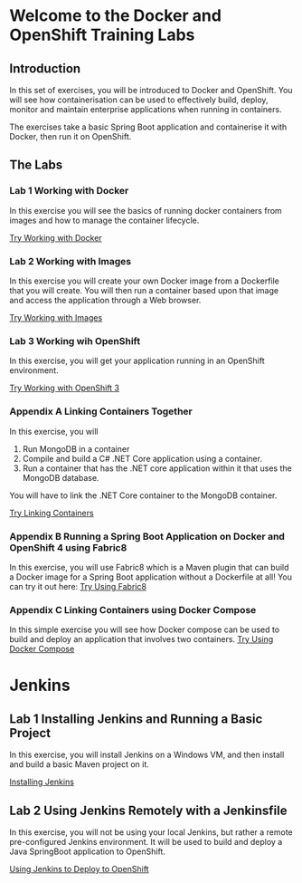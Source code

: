 # Welcome to the Docker and OpenShift Training Labs

## Introduction

In this set of exercises, you will be introduced to Docker and OpenShift. You will see how containerisation can be used to effectively build, deploy, monitor and maintain enterprise applications when running in containers.

The exercises take a basic Spring Boot application and containerise it with Docker, then run it on OpenShift.


## The Labs
### Lab 1 Working with Docker
In this exercise you will see the basics of running docker containers from images and how to manage the container lifecycle. 

[Try Working with Docker](module2_docker.md)

### Lab 2 Working with Images
In this exercise you will create your own Docker image from a Dockerfile that you will create. You will then run a container based upon that image and access the application through a Web browser. 

[Try Working with Images](module3_images.md)

### Lab 3 Working wih OpenShift
In this exercise, you will get your application running in an OpenShift environment.

[Try Working with OpenShift 3](module5_openshift3.md)

### Appendix A Linking Containers Together
In this exercise, you will 
1. Run MongoDB in a container
2. Compile and build a C# .NET Core application using a container.
3. Run a container that has the .NET core application within it that uses the MongoDB database. 
   
You will have to link the .NET Core container to the MongoDB container.

[Try Linking Containers](appendix_linking_containers.md)

### Appendix B Running a Spring Boot Application on Docker and OpenShift 4 using Fabric8   
In this exercise, you will use Fabric8 which is a Maven plugin that can build a Docker image for a Spring Boot application without a Dockerfile at all! You can try it out here:
[Try Using Fabric8](https://bitbucket.org/lightspeed/dockertraining/src/master/docs/)

### Appendix C Linking Containers using Docker Compose
In this simple exercise you will see how Docker compose can be used to build and deploy an application that involves two containers.
[Try Using Docker Compose](docker-docker-compose.md)

# Jenkins

## Lab 1 Installing Jenkins and Running a Basic Project
In this exercise, you will install Jenkins on a Windows VM, and then install and build a basic Maven project on it.

[Installing Jenkins](installing_jenkins.md)

## Lab 2 Using Jenkins Remotely with a Jenkinsfile
In this exercise, you will not be using your local Jenkins, but rather a remote pre-configured Jenkins environment. It will be used to build and deploy a Java SpringBoot application to OpenShift.

[Using Jenkins to Deploy to OpenShift](modulexx_using_jenkins.md)

